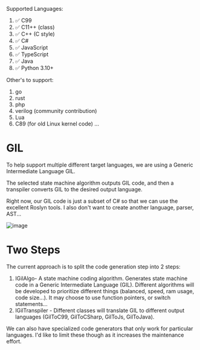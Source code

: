 Supported Languages:
1. ✅ C99
1. ✅ C11++ (class)
1. ✅ C++ (C style)
1. ✅ C#
1. ✅ JavaScript
1. ✅ TypeScript
1. ✅ Java
1. ✅ Python 3.10+

Other's to support:
1. go
1. rust
1. php
1. verilog (community contribution)
1. Lua
1. C89 (for old Linux kernel code)
...

# GIL
To help support multiple different target languages, we are using a Generic Intermediate Language GIL.

The selected state machine algorithm outputs GIL code, and then a transpiler converts GIL to the desired output language.

Right now, our GIL code is just a subset of C# so that we can use the excellent Roslyn tools. I also don't want to create another language, parser, AST...

![image](https://github.com/user-attachments/assets/4df919fa-96e3-4212-b2f6-4f815fcdfd79)


# Two Steps
The current approach is to split the code generation step into 2 steps:
1. IGilAlgo- A state machine coding algorithm. Generates state machine code in a Generic Intermediate Language (GIL). Different algorithms will be developed to prioritize different things (balanced, speed, ram usage, code size...). It may choose to use function pointers, or switch statements...
1. IGilTranspiler - Different classes will translate GIL to different output languages (GilToC99, GilToCSharp, GilToJs, GilToJava).

We can also have specialized code generators that only work for particular languages. I'd like to limit these though as it increases the maintenance effort.


